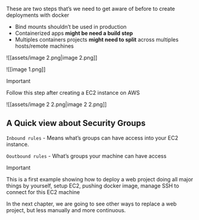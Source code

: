   

These are two steps that’s we need to get aware of before to create deployments with docker

  

- Bind mounts shouldn’t be used in production
- Containerized apps **might be need a build step**
- Multiples containers projects **might need to split** across multiples hosts/remote machines

  

![[assets/image 2.png|image 2.png]]

  

![[image 1.png]]

  

> [!important]  
> Follow this step after creating a EC2 instance on AWS  

  

![[assets/image 2 2.png|image 2 2.png]]

  

## A Quick view about Security Groups

  

`Inbound rules` - Means what’s groups can have access into your EC2 instance.

`Ooutbound rules` - What’s groups your machine can have access

  

> [!important]  
> This is a first example showing how to deploy a web project doing all major things by yourself, setup EC2, pushing docker image, manage SSH to connect for this EC2 machine  

  

In the next chapter, we are going to see other ways to replace a web project, but less manually and more continuous.